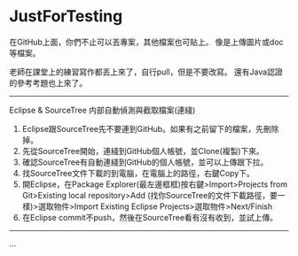 # JustForTesting

在GitHub上面，你們不止可以丟專案，其他檔案也可貼上。
像是上傳圖片或doc等檔案。

老師在課堂上的練習寫作都丟上來了，自行pull，但是不要改寫。
還有Java認證的參考考題也上來了。

-----------------------------------
Eclipse & SourceTree 内部自動偵測與截取檔案(連綫)

1. Eclipse跟SourceTree先不要連到GitHub。如果有之前留下的檔案，先刪除掉。
2. 先從SourceTree開始，連綫到GitHub個人帳號，並Clone(複製)下來。
3. 確認SourceTree有自動連綫到GitHub的個人帳號，並可以上傳跟下拉。
4. 找SourceTree文件下載的到電腦，在電腦上的路徑，右鍵Copy下。
5. 開Eclipse，在Package Explorer(最左邊框框)按右鍵>Import>Projects from Git>Existing local repository>Add (找你SourceTree的文件下載路徑，要一樣)>選取物件>Import Existing Eclipse Projects>選取物件>Next/Finish
6. 在Eclipse commit不push，然後在SourceTree看有沒有收到，並試上傳。
-----------------------------------
...